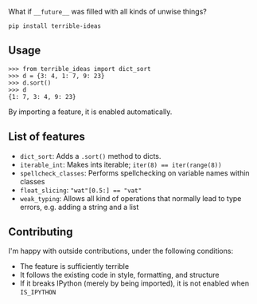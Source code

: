 What if `__future__` was filled with all kinds of unwise things?

    pip install terrible-ideas

## Usage

    >>> from terrible_ideas import dict_sort
    >>> d = {3: 4, 1: 7, 9: 23}
    >>> d.sort()
    >>> d
    {1: 7, 3: 4, 9: 23}

By importing a feature, it is enabled automatically.

## List of features

- `dict_sort`: Adds a `.sort()` method to dicts.
- `iterable_int`: Makes ints iterable; `iter(8) == iter(range(8))`
- `spellcheck_classes`: Performs spellchecking on variable names within classes
- `float_slicing`: `"wat"[0.5:] == "vat"`
- `weak_typing`: Allows all kind of operations that normally lead to type
  errors, e.g. adding a string and a list

## Contributing

I'm happy with outside contributions, under the following conditions:

- The feature is sufficiently terrible
- It follows the existing code in style, formatting, and structure
- If it breaks IPython (merely by being imported), it is not enabled when
  `IS_IPYTHON`
